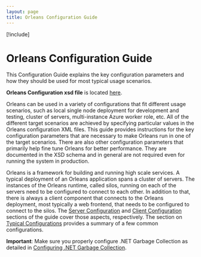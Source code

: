 ```yaml
---
layout: page
title: Orleans Configuration Guide
---
```


[!include[](../../../warning-banner.zh.md)]

# Orleans Configuration Guide

This Configuration Guide explains the key configuration parameters and how they should be used for most typical usage scenarios.

**Orleans Configuration xsd file** is located [here](https://github.com/dotnet/orleans/blob/master/src/Orleans.Core/Configuration/OrleansConfiguration.xsd).

Orleans can be used in a variety of configurations that fit different usage scenarios, such as local single node deployment for development and testing, cluster of servers, multi-instance Azure worker role, etc. All of the different target scenarios are achieved by specifying particular values in the Orleans configuration XML files. This guide provides instructions for the key configuration parameters that are necessary to make Orleans run in one of the target scenarios. There are also other configuration parameters that primarily help fine tune Orleans for better performance. They are documented in the XSD schema and in general are not required even for running the system in production.

 Orleans is a framework for building and running high scale services. A typical deployment of an Orleans application spans a cluster of servers. The instances of the Orleans runtime, called silos, running on each of the servers need to be configured to connect to each other. In addition to that, there is always a client component that connects to the Orleans deployment, most typically a web frontend, that needs to be configured to connect to the silos. The [Server Configuration](Server-Configuration.md) and [Client Configuration](Client-Configuration.md) sections of the guide cover those aspects, respectively. The section on [Typical Configurations](Typical-Configurations.md) provides a summary of a few common configurations.

**Important**: Make sure you properly configure .NET Garbage Collection as detailed in [Configuring .NET Garbage Collection](Configuring-.NET-Garbage-Collection.md).
